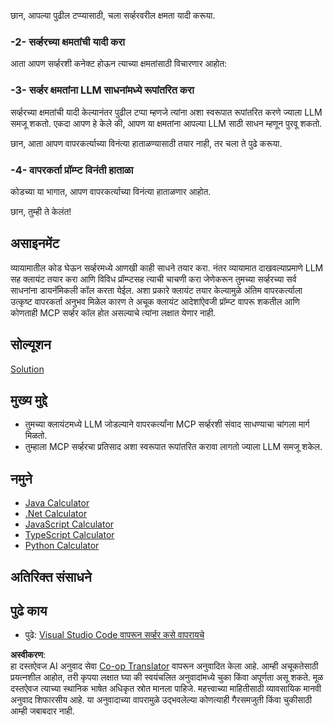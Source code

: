 <!--
CO_OP_TRANSLATOR_METADATA:
{
  "original_hash": "bc3ae5af5973160abba9976cb5a4704c",
  "translation_date": "2025-06-13T11:28:56+00:00",
  "source_file": "03-GettingStarted/03-llm-client/README.md",
  "language_code": "mr"
}
-->
छान, आपल्या पुढील टप्प्यासाठी, चला सर्व्हरवरील क्षमता यादी करूया.

### -2- सर्व्हरच्या क्षमतांची यादी करा

आता आपण सर्व्हरशी कनेक्ट होऊन त्याच्या क्षमतांसाठी विचारणार आहोत: 

### -3- सर्व्हर क्षमतांना LLM साधनांमध्ये रूपांतरित करा

सर्व्हरच्या क्षमतांची यादी केल्यानंतर पुढील टप्पा म्हणजे त्यांना अशा स्वरूपात रूपांतरित करणे ज्याला LLM समजू शकतो. एकदा आपण हे केले की, आपण या क्षमतांना आपल्या LLM साठी साधन म्हणून पुरवू शकतो.

छान, आता आपण वापरकर्त्याच्या विनंत्या हाताळण्यासाठी तयार नाही, तर चला ते पुढे करूया.

### -4- वापरकर्ता प्रॉम्प्ट विनंती हाताळा

कोडच्या या भागात, आपण वापरकर्त्याच्या विनंत्या हाताळणार आहोत.

छान, तुम्ही ते केलंत!

## असाइनमेंट

व्यायामातील कोड घेऊन सर्व्हरमध्ये आणखी काही साधने तयार करा. नंतर व्यायामात दाखवल्याप्रमाणे LLM सह क्लायंट तयार करा आणि विविध प्रॉम्प्टसह त्याची चाचणी करा जेणेकरून तुमच्या सर्व्हरच्या सर्व साधनांना डायनॅमिकली कॉल करता येईल. अशा प्रकारे क्लायंट तयार केल्यामुळे अंतिम वापरकर्त्याला उत्कृष्ट वापरकर्ता अनुभव मिळेल कारण ते अचूक क्लायंट आदेशांऐवजी प्रॉम्प्ट वापरू शकतील आणि कोणताही MCP सर्व्हर कॉल होत असल्याचे त्यांना लक्षात येणार नाही.

## सोल्यूशन

[Solution](/03-GettingStarted/03-llm-client/solution/README.md)

## मुख्य मुद्दे

- तुमच्या क्लायंटमध्ये LLM जोडल्याने वापरकर्त्यांना MCP सर्व्हरशी संवाद साधण्याचा चांगला मार्ग मिळतो.
- तुम्हाला MCP सर्व्हरचा प्रतिसाद अशा स्वरूपात रूपांतरित करावा लागतो ज्याला LLM समजू शकेल.

## नमुने

- [Java Calculator](../samples/java/calculator/README.md)
- [.Net Calculator](../../../../03-GettingStarted/samples/csharp)
- [JavaScript Calculator](../samples/javascript/README.md)
- [TypeScript Calculator](../samples/typescript/README.md)
- [Python Calculator](../../../../03-GettingStarted/samples/python)

## अतिरिक्त संसाधने

## पुढे काय

- पुढे: [Visual Studio Code वापरून सर्व्हर कसे वापरायचे](/03-GettingStarted/04-vscode/README.md)

**अस्वीकरण**:  
हा दस्तऐवज AI अनुवाद सेवा [Co-op Translator](https://github.com/Azure/co-op-translator) वापरून अनुवादित केला आहे. आम्ही अचूकतेसाठी प्रयत्नशील आहोत, तरी कृपया लक्षात घ्या की स्वयंचलित अनुवादांमध्ये चुका किंवा अपूर्णता असू शकते. मूळ दस्तऐवज त्याच्या स्थानिक भाषेत अधिकृत स्रोत मानला पाहिजे. महत्त्वाच्या माहितीसाठी व्यावसायिक मानवी अनुवाद शिफारसीय आहे. या अनुवादाच्या वापरामुळे उद्भवलेल्या कोणत्याही गैरसमजुती किंवा चुकीसाठी आम्ही जबाबदार नाही.